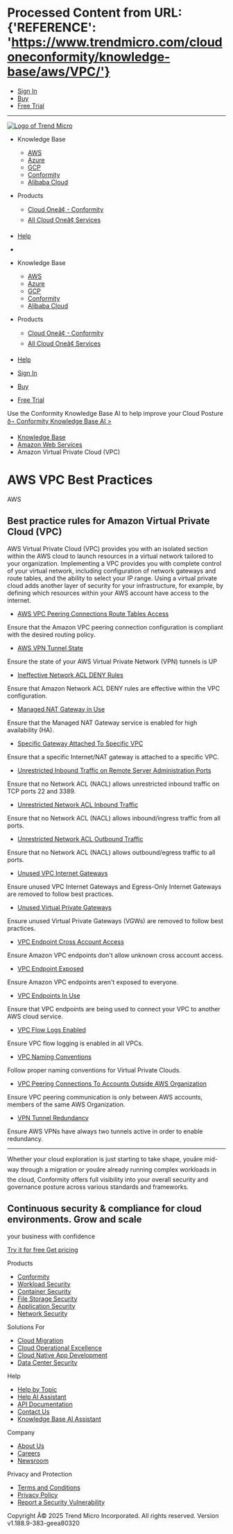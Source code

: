# Processed Content from URL: {'REFERENCE': 'https://www.trendmicro.com/cloudoneconformity/knowledge-base/aws/VPC/'}

  * [ Sign In ](https://www.cloudconformity.com/identity/sign-in.html)
  * [ Buy ](https://aws.amazon.com/marketplace/pp/prodview-g232pyu6l55l4?applicationId=AWSMPContessa)
  * [ Free Trial  ](https://cloudone.trendmicro.com/SignUp.screen?)

* * *

[ ![Logo of Trend
Micro](/cloudoneconformity/assets/v2/images/common/logo.svg?1740361707617976185)
](https://trendmicro.com/cloudoneconformity/)

  * Knowledge Base 

    * [ AWS ](/cloudoneconformity/knowledge-base/aws/)
    * [ Azure ](/cloudoneconformity/knowledge-base/azure/)
    * [ GCP ](/cloudoneconformity/knowledge-base/gcp/)
    * [ Conformity ](/cloudoneconformity/knowledge-base/cloudconformity/)
    * [ Alibaba Cloud ](/cloudoneconformity/knowledge-base/alibaba-cloud/)

  * Products 

    * [ Cloud Oneâ¢ - Conformity ](https://www.trendmicro.com/cloudone-conformity)
    * [ All Cloud Oneâ¢ Services ](https://www.trendmicro.com/hybridcloud)

  * [ Help  ](https://cloudone.trendmicro.com/docs/conformity/)
  * 

  * Knowledge Base 

    * [ AWS  ](/cloudoneconformity/knowledge-base/aws/)
    * [ Azure  ](/cloudoneconformity/knowledge-base/azure/)
    * [ GCP  ](/cloudoneconformity/knowledge-base/gcp/)
    * [ Conformity  ](/cloudoneconformity/knowledge-base/cloudconformity/)
    * [ Alibaba Cloud  ](/cloudoneconformity/knowledge-base/alibaba-cloud/)

  * Products 

    * [ Cloud Oneâ¢ - Conformity  ](https://www.trendmicro.com/cloudone-conformity)
    * [ All Cloud Oneâ¢ Services  ](https://www.trendmicro.com/hybridcloud)

  * [ Help  ](https://cloudone.trendmicro.com/docs/conformity/)

  * [ Sign In  ](https://www.cloudconformity.com/identity/sign-in.html)
  * [ Buy  ](https://aws.amazon.com/marketplace/pp/prodview-g232pyu6l55l4?applicationId=AWSMPContessa)
  * [ Free Trial  ](https://cloudone.trendmicro.com/SignUp.screen?)

Use the Conformity Knowledge Base AI to help improve your Cloud Posture [ ð¬
Conformity Knowledge Base AI >
](https://www.trendmicro.com/cloudoneconformity/ai-assistant-kb.html)

  * [Knowledge Base](/knowledge-base/ "Best practice knowledge base homepage")
  * [Amazon Web Services](/cloudoneconformity/knowledge-base/aws/ "Best practice knowledge base for Amazon Web Services")
  * Amazon Virtual Private Cloud (VPC)

# AWS VPC Best Practices

AWS

##  Best practice rules for Amazon Virtual Private Cloud (VPC)

AWS Virtual Private Cloud (VPC) provides you with an isolated section within
the AWS cloud to launch resources in a virtual network tailored to your
organization. Implementing a VPC provides you with complete control of your
virtual network, including configuration of network gateways and route tables,
and the ability to select your IP range. Using a virtual private cloud adds
another layer of security for your infrastructure, for example, by defining
which resources within your AWS account have access to the internet.

  * [AWS VPC Peering Connections Route Tables Access](/cloudoneconformity/knowledge-base/aws/VPC/vpc-peering-access.html)

Ensure that the Amazon VPC peering connection configuration is compliant with
the desired routing policy.

  * [AWS VPN Tunnel State](/cloudoneconformity/knowledge-base/aws/VPC/vpn-tunnel-up.html)

Ensure the state of your AWS Virtual Private Network (VPN) tunnels is UP

  * [Ineffective Network ACL DENY Rules](/cloudoneconformity/knowledge-base/aws/VPC/network-acl-deny-rules.html)

Ensure that Amazon Network ACL DENY rules are effective within the VPC
configuration.

  * [Managed NAT Gateway in Use](/cloudoneconformity/knowledge-base/aws/VPC/managed-nat-gateway-in-use.html)

Ensure that the Managed NAT Gateway service is enabled for high availability
(HA).

  * [Specific Gateway Attached To Specific VPC](/cloudoneconformity/knowledge-base/aws/VPC/gateways.html)

Ensure that a specific Internet/NAT gateway is attached to a specific VPC.

  * [Unrestricted Inbound Traffic on Remote Server Administration Ports](/cloudoneconformity/knowledge-base/aws/VPC/acl-inbound-access-on-admin-ports.html)

Ensure that no Network ACL (NACL) allows unrestricted inbound traffic on TCP
ports 22 and 3389.

  * [Unrestricted Network ACL Inbound Traffic](/cloudoneconformity/knowledge-base/aws/VPC/network-acl-inbound-traffic-all-ports.html)

Ensure that no Network ACL (NACL) allows inbound/ingress traffic from all
ports.

  * [Unrestricted Network ACL Outbound Traffic](/cloudoneconformity/knowledge-base/aws/VPC/network-acl-outbound-traffic-all-ports.html)

Ensure that no Network ACL (NACL) allows outbound/egress traffic to all ports.

  * [Unused VPC Internet Gateways](/cloudoneconformity/knowledge-base/aws/VPC/unused-internet-gateway.html)

Ensure unused VPC Internet Gateways and Egress-Only Internet Gateways are
removed to follow best practices.

  * [Unused Virtual Private Gateways](/cloudoneconformity/knowledge-base/aws/VPC/unused-virtual-private-gateway.html)

Ensure unused Virtual Private Gateways (VGWs) are removed to follow best
practices.

  * [VPC Endpoint Cross Account Access](/cloudoneconformity/knowledge-base/aws/VPC/endpoint-cross-account-access.html)

Ensure Amazon VPC endpoints don't allow unknown cross account access.

  * [VPC Endpoint Exposed](/cloudoneconformity/knowledge-base/aws/VPC/endpoint-exposed.html)

Ensure Amazon VPC endpoints aren't exposed to everyone.

  * [VPC Endpoints In Use](/cloudoneconformity/knowledge-base/aws/VPC/vpc-endpoints-in-use.html)

Ensure that VPC endpoints are being used to connect your VPC to another AWS
cloud service.

  * [VPC Flow Logs Enabled](/cloudoneconformity/knowledge-base/aws/VPC/vpc-flow-logs-enabled.html)

Ensure VPC flow logging is enabled in all VPCs.

  * [VPC Naming Conventions](/cloudoneconformity/knowledge-base/aws/VPC/vpc-naming-conventions.html)

Follow proper naming conventions for Virtual Private Clouds.

  * [VPC Peering Connections To Accounts Outside AWS Organization](/cloudoneconformity/knowledge-base/aws/VPC/vpc-peering-connections-to-accounts-outside-aws-organizations.html)

Ensure VPC peering communication is only between AWS accounts, members of the
same AWS Organization.

  * [VPN Tunnel Redundancy](/cloudoneconformity/knowledge-base/aws/VPC/vpn-tunnel-redundancy.html)

Ensure AWS VPNs have always two tunnels active in order to enable redundancy.

* * *

Whether your cloud exploration is just starting to take shape, youâre mid-
way through a migration or youâre already running complex workloads in the
cloud, Conformity offers full visibility into your overall security and
governance posture across various standards and frameworks.

##  Continuous security & compliance for cloud environments. Grow and scale
your business with confidence

[ Try it for free  ](https://cloudone.trendmicro.com/SignUp.screen?) [ Get
pricing  ](https://resources.trendmicro.com/cloud-one-conformity-pricing.html)

Products

  * [ Conformity ](https://www.trendmicro.com/cloudone-conformity)
  * [ Workload Security ](https://www.trendmicro.com/cloudone-workload)
  * [ Container Security ](https://www.trendmicro.com/cloudone-image)
  * [ File Storage Security ](https://www.trendmicro.com/cloudone-file)
  * [ Application Security ](https://www.trendmicro.com/cloudone-app)
  * [ Network Security ](https://www.trendmicro.com/cloudone-net)

Solutions For

  * [ Cloud Migration ](https://www.trendmicro.com/cloud-migration-security)
  * [ Cloud Operational Excellence ](https://www.trendmicro.com/opexcellence)
  * [ Cloud Native App Development ](https://www.trendmicro.com/nativeappdev)
  * [ Data Center Security ](https://www.trendmicro.com/security-data-center-virtualization)

Help

  * [ Help by Topic ](https://cloudone.trendmicro.com/docs/conformity/)
  * [ Help AI Assistant ](https://www.trendmicro.com/cloudoneconformity/ai-assistant-help.html)
  * [ API Documentation ](https://cloudone.trendmicro.com/docs/conformity/api-reference/)
  * [ Contact Us ](https://resources.trendmicro.com/Hybrid-Cloud-Security-Contact-Us.html)
  * [ Knowledge Base AI Assistant ](https://www.trendmicro.com/cloudoneconformity/ai-assistant-kb.html)

Company

  * [ About Us ](https://www.trendmicro.com/about)
  * [ Careers ](https://www.trendmicro.com/careers)
  * [ Newsroom ](https://www.trendmicro.com/newsroom)

Privacy and Protection

  * [ Terms and Conditions ](https://www.cloudconformity.com/terms-and-conditions.html)
  * [ Privacy Policy ](https://www.trendmicro.com/privacy)
  * [ Report a Security Vulnerability ](https://www.cloudconformity.com/responsible-disclosure.html)

[ ](https://www.facebook.com/TrendMicro/) [ ](https://twitter.com/trendmicro)
[ ](https://www.linkedin.com/company/trend-micro) [
](http://feeds.trendmicro.com/TrendMicroSimplySecurity) [
](https://www.youtube.com/user/TrendMicroInc)

Copyright Â© 2025 Trend Micro Incorporated. All rights reserved. Version
v1.188.9-383-geea80320

